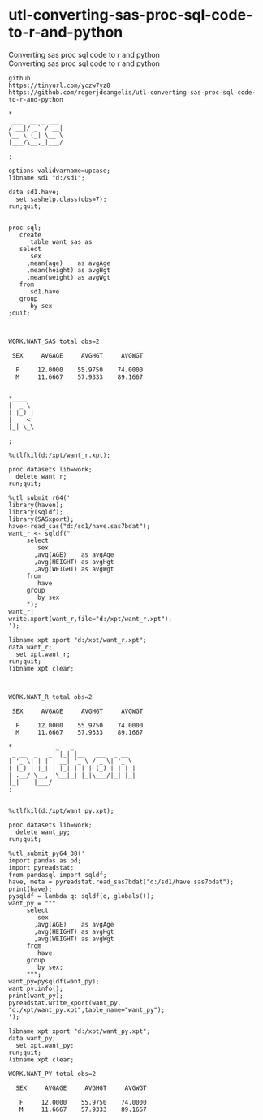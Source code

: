 # utl-converting-sas-proc-sql-code-to-r-and-python
Converting sas proc sql code to r and python  
    Converting sas proc sql code to r and python                                                                    
                                                                                                                    
    github                                                                                                          
    https://tinyurl.com/yczw7yz8                                                                                    
    https://github.com/rogerjdeangelis/utl-converting-sas-proc-sql-code-to-r-and-python                             
                                                                                                                    
    *                                                                                                               
     ___  __ _ ___                                                                                                  
    / __|/ _` / __|                                                                                                 
    \__ \ (_| \__ \                                                                                                 
    |___/\__,_|___/                                                                                                 
                                                                                                                    
    ;                                                                                                               
                                                                                                                    
    options validvarname=upcase;                                                                                    
    libname sd1 "d:/sd1";                                                                                           
                                                                                                                    
    data sd1.have;                                                                                                  
      set sashelp.class(obs=7);                                                                                     
    run;quit;                                                                                                       
                                                                                                                    
                                                                                                                    
    proc sql;                                                                                                       
       create                                                                                                       
          table want_sas as                                                                                         
       select                                                                                                       
          sex                                                                                                       
         ,mean(age)    as avgAge                                                                                    
         ,mean(height) as avgHgt                                                                                    
         ,mean(weight) as avgWgt                                                                                    
       from                                                                                                         
          sd1.have                                                                                                  
       group                                                                                                        
          by sex                                                                                                    
    ;quit;                                                                                                          
                                                                                                                    
                                                                                                                    
                                                                                                                    
    WORK.WANT_SAS total obs=2                                                                                       
                                                                                                                    
     SEX     AVGAGE     AVGHGT     AVGWGT                                                                           
                                                                                                                    
      F     12.0000    55.9750    74.0000                                                                           
      M     11.6667    57.9333    89.1667                                                                           
                                                                                                                    
                                                                                                                    
    *____                                                                                                           
    |  _ \                                                                                                          
    | |_) |                                                                                                         
    |  _ <                                                                                                          
    |_| \_\                                                                                                         
                                                                                                                    
    ;                                                                                                               
                                                                                                                    
    %utlfkil(d:/xpt/want_r.xpt);                                                                                    
                                                                                                                    
    proc datasets lib=work;                                                                                         
      delete want_r;                                                                                                
    run;quit;                                                                                                       
                                                                                                                    
    %utl_submit_r64('                                                                                               
    library(haven);                                                                                                 
    library(sqldf);                                                                                                 
    library(SASxport);                                                                                              
    have<-read_sas("d:/sd1/have.sas7bdat");                                                                         
    want_r <- sqldf("                                                                                               
         select                                                                                                     
            sex                                                                                                     
           ,avg(AGE)    as avgAge                                                                                   
           ,avg(HEIGHT) as avgHgt                                                                                   
           ,avg(WEIGHT) as avgWgt                                                                                   
         from                                                                                                       
            have                                                                                                    
         group                                                                                                      
            by sex                                                                                                  
         ");                                                                                                        
    want_r;                                                                                                         
    write.xport(want_r,file="d:/xpt/want_r.xpt");                                                                   
    ');                                                                                                             
                                                                                                                    
    libname xpt xport "d:/xpt/want_r.xpt";                                                                          
    data want_r;                                                                                                    
      set xpt.want_r;                                                                                               
    run;quit;                                                                                                       
    libname xpt clear;                                                                                              
                                                                                                                    
                                                                                                                    
                                                                                                                    
    WORK.WANT_R total obs=2                                                                                         
                                                                                                                    
     SEX     AVGAGE     AVGHGT     AVGWGT                                                                           
                                                                                                                    
      F     12.0000    55.9750    74.0000                                                                           
      M     11.6667    57.9333    89.1667                                                                           
                                                                                                                    
    *            _   _                                                                                              
     _ __  _   _| |_| |__   ___  _ __                                                                               
    | '_ \| | | | __| '_ \ / _ \| '_ \                                                                              
    | |_) | |_| | |_| | | | (_) | | | |                                                                             
    | .__/ \__, |\__|_| |_|\___/|_| |_|                                                                             
    |_|    |___/                                                                                                    
    ;                                                                                                               
                                                                                                                    
                                                                                                                    
    %utlfkil(d:/xpt/want_py.xpt);                                                                                   
                                                                                                                    
    proc datasets lib=work;                                                                                         
      delete want_py;                                                                                               
    run;quit;                                                                                                       
                                                                                                                    
    %utl_submit_py64_38('                                                                                           
    import pandas as pd;                                                                                            
    import pyreadstat;                                                                                              
    from pandasql import sqldf;                                                                                     
    have, meta = pyreadstat.read_sas7bdat("d:/sd1/have.sas7bdat");                                                  
    print(have);                                                                                                    
    pysqldf = lambda q: sqldf(q, globals());                                                                        
    want_py = """                                                                                                   
         select                                                                                                     
            sex                                                                                                     
           ,avg(AGE)    as avgAge                                                                                   
           ,avg(HEIGHT) as avgHgt                                                                                   
           ,avg(WEIGHT) as avgWgt                                                                                   
         from                                                                                                       
            have                                                                                                    
         group                                                                                                      
            by sex;                                                                                                 
         """;                                                                                                       
    want_py=pysqldf(want_py);                                                                                       
    want_py.info();                                                                                                 
    print(want_py);                                                                                                 
    pyreadstat.write_xport(want_py, "d:/xpt/want_py.xpt",table_name="want_py");                                     
    ');                                                                                                             
                                                                                                                    
    libname xpt xport "d:/xpt/want_py.xpt";                                                                         
    data want_py;                                                                                                   
      set xpt.want_py;                                                                                              
    run;quit;                                                                                                       
    libname xpt clear;                                                                                              
                                                                                                                    
    WORK.WANT_PY total obs=2                                                                                        
                                                                                                                    
      SEX     AVGAGE     AVGHGT     AVGWGT                                                                          
                                                                                                                    
       F     12.0000    55.9750    74.0000                                                                          
       M     11.6667    57.9333    89.1667                                                                          
                                                                                                                    
                                                                                                                    
